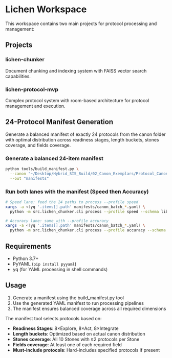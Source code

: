 # Lichen Workspace

This workspace contains two main projects for protocol processing and management:

## Projects

### lichen-chunker
Document chunking and indexing system with FAISS vector search capabilities.

### lichen-protocol-mvp
Complex protocol system with room-based architecture for protocol management and execution.

## 24-Protocol Manifest Generation

Generate a balanced manifest of exactly 24 protocols from the canon folder with optimal distribution across readiness stages, length buckets, stones coverage, and fields coverage.

### Generate a balanced 24-item manifest

```bash
python tools/build_manifest.py \
  --canon "~/Desktop/Hybrid_SIS_Build/02_Canon_Exemplars/Protocol_Canon" \
  --out "manifests"
```

### Run both lanes with the manifest (Speed then Accuracy)

```bash
# Speed lane: feed the 24 paths to process --profile speed
xargs -a <(yq '.items[].path' manifests/canon_batch_*.yaml) \
  python -m src.lichen_chunker.cli process --profile speed --schema libs/protocol_template_schema_v1.json

# Accuracy lane: same with --profile accuracy  
xargs -a <(yq '.items[].path' manifests/canon_batch_*.yaml) \
  python -m src.lichen_chunker.cli process --profile accuracy --schema libs/protocol_template_schema_v1.json
```

## Requirements

- Python 3.7+
- PyYAML (`pip install pyyaml`)
- yq (for YAML processing in shell commands)

## Usage

1. Generate a manifest using the build_manifest.py tool
2. Use the generated YAML manifest to run processing pipelines
3. The manifest ensures balanced coverage across all required dimensions

The manifest tool selects protocols based on:
- **Readiness Stages**: 8×Explore, 8×Act, 8×Integrate
- **Length buckets**: Optimized based on actual canon distribution
- **Stones coverage**: All 10 Stones with ≥2 protocols per Stone
- **Fields coverage**: At least one of each required field
- **Must-include protocols**: Hard-includes specified protocols if present
